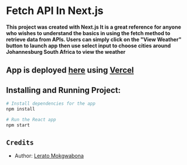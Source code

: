 # Fetch API In Next.js


**This project was created with Next.js It is a great reference for anyone who wishes to understand the basics in using the fetch method to retrieve data from APIs. Users can simply click on the "View Weather" button to launch app then use select input to choose cities around Johannesburg South Africa to view the weather**

## App is deployed [here](https://my-weather-ilixaqoit-lerato029.vercel.app/) using [Vercel](https://vercel.com)

## Installing and Running Project:

``` bash
# Install dependencies for the app
npm install

# Run the React app
npm start

```

## `Credits`

- Author: [Lerato Mokgwabona](https://github.com/Lerato029)
